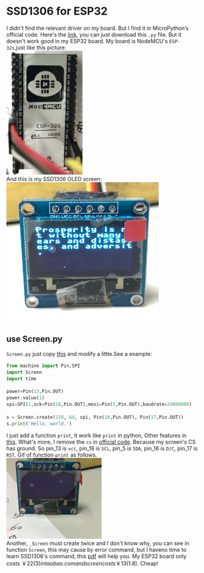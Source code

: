 # SSD1306 for ESP32
  I didn't find the relevant driver on my board. But I find it in MicroPython‘s official code. Here's the [link](https://github.com/micropython/micropython/blob/master/drivers/display/ssd1306.py), you can just download this `.py` file.
But it doesn't work good in my ESP32 board. My board is NodeMCU's `ESP-32s`,just like this picture:<br />
![ESP-32s](img/ESP32.jpg)<br />
And this is my SSD1306 OLED screen:<br />
![ESP-32s](img/ssd1306.jpg)<br />
## use Screen.py
`Screen.py` just copy [this](https://github.com/micropython/micropython/blob/master/drivers/display/ssd1306.py) and modify a little.See a example:
```python
from machine import Pin,SPI
import Screen
import time

power=Pin(13,Pin.OUT)
power.value(1)
spi=SPI(1,sck=Pin(18,Pin.OUT),mosi=Pin(5,Pin.OUT),baudrate=24000000)

s = Screen.create(128, 64, spi, Pin(16,Pin.OUT), Pin(17,Pin.OUT))
s.print('Hello, world.')
```
I just add a function `print`, it work like `print` in python, Other features in [this](https://docs.micropython.org/en/latest/library/framebuf.html). What's more, I remove the `cs` in [official code](https://github.com/micropython/micropython/blob/master/drivers/display/ssd1306.py). Because my screen's CS has ground. So pin_13 is `vcc`, pin_18 is `SCL`, pin_5 is `SDA`, pin_16 is `D/C`, pin_17 is `RST`. Gif of function `print` as follows.<br />
![ESP-32s](img/print.gif)<br />
Another, `_Screen` must create twice and I don't know why, you can see in function `Screen`, this may cause by error command, but I haveno time to learn SSD1306's command, this [pdf](https://cdn-shop.adafruit.com/datasheets/SSD1306.pdf) will help you.
My ESP32 board only costs ￥22($3) in taobao.com and screen costs ￥13($1.8). Cheap!